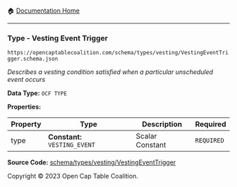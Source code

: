 :house: [Documentation Home](../../../../README.md)

---

### Type - Vesting Event Trigger

`https://opencaptablecoalition.com/schema/types/vesting/VestingEventTrigger.schema.json`

_Describes a vesting condition satisfied when a particular unscheduled event occurs_

**Data Type:** `OCF TYPE`

**Properties:**

| Property | Type                          | Description     | Required   |
| -------- | ----------------------------- | --------------- | ---------- |
| type     | **Constant:** `VESTING_EVENT` | Scalar Constant | `REQUIRED` |

**Source Code:** [schema/types/vesting/VestingEventTrigger](../../../../../schema/types/vesting/VestingEventTrigger.schema.json)

Copyright © 2023 Open Cap Table Coalition.
